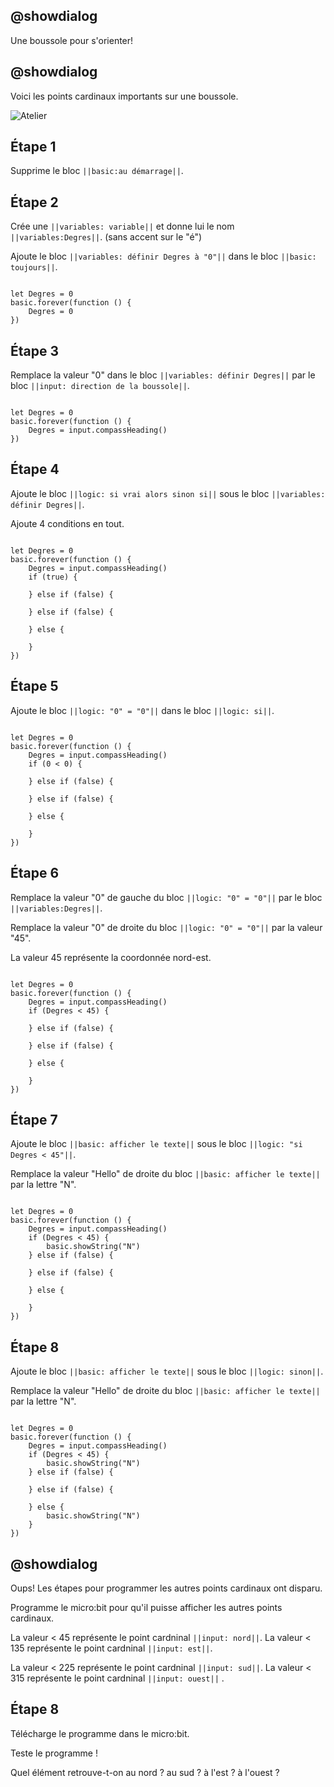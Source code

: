 ## @showdialog

Une boussole pour s'orienter!

## @showdialog

Voici les points cardinaux importants sur une boussole.

![Atelier](https://cdn.sanity.io/images/ajwvhvgo/production/c1ba4627f246bc638f48cd51afb80342fd1db540-2019x1878.png?w=653&q=80&fit=max&auto=format)

## Étape 1

Supprime le bloc ``||basic:au démarrage||``.

## Étape 2

Crée une ``||variables: variable||`` et donne lui le nom ``||variables:Degres||``. (sans accent sur le "é")

Ajoute le bloc ``||variables: définir Degres à "0"||`` dans le bloc ``||basic: toujours||``.

```blocks

let Degres = 0
basic.forever(function () {
    Degres = 0
})

```

## Étape 3

Remplace la valeur "0" dans le bloc ``||variables: définir Degres||`` par le bloc ``||input: direction de la boussole||``.


```blocks

let Degres = 0
basic.forever(function () {
    Degres = input.compassHeading()
})

```

## Étape 4

Ajoute le bloc ``||logic: si vrai alors sinon si||`` sous le bloc ``||variables: définir Degres||``.

Ajoute 4 conditions en tout.

```blocks

let Degres = 0
basic.forever(function () {
    Degres = input.compassHeading()
    if (true) {
    	
    } else if (false) {
    	
    } else if (false) {
    	
    } else {
    	
    }
})

```

## Étape 5

Ajoute le bloc ``||logic: "0" = "0"||`` dans le bloc ``||logic: si||``.

```blocks

let Degres = 0
basic.forever(function () {
    Degres = input.compassHeading()
    if (0 < 0) {
    	
    } else if (false) {
    	
    } else if (false) {
    	
    } else {
    	
    }
})

```

## Étape 6

Remplace la valeur "0" de gauche du bloc ``||logic: "0" = "0"||`` par le bloc ``||variables:Degres||``.

Remplace la valeur "0" de droite du bloc ``||logic: "0" = "0"||`` par la valeur "45".

La valeur 45 représente la coordonnée nord-est.

```blocks

let Degres = 0
basic.forever(function () {
    Degres = input.compassHeading()
    if (Degres < 45) {
    	
    } else if (false) {
    	
    } else if (false) {
    	
    } else {
    	
    }
})

```

## Étape 7

Ajoute le bloc ``||basic: afficher le texte||`` sous le bloc ``||logic: "si Degres < 45"||``.

Remplace la valeur "Hello" de droite du bloc ``||basic: afficher le texte||`` par la lettre "N".

```blocks

let Degres = 0
basic.forever(function () {
    Degres = input.compassHeading()
    if (Degres < 45) {
        basic.showString("N")
    } else if (false) {
    	
    } else if (false) {
    	
    } else {
    	
    }
})

```

## Étape 8

Ajoute le bloc ``||basic: afficher le texte||`` sous le bloc ``||logic: sinon||``.

Remplace la valeur "Hello" de droite du bloc ``||basic: afficher le texte||`` par la lettre "N".

```blocks

let Degres = 0
basic.forever(function () {
    Degres = input.compassHeading()
    if (Degres < 45) {
        basic.showString("N")
    } else if (false) {
    	
    } else if (false) {
    	
    } else {
        basic.showString("N")
    }
})

```

## @showdialog

Oups! Les étapes pour programmer les autres points cardinaux ont disparu.

Programme le micro:bit pour qu'il puisse afficher les autres points cardinaux.

La valeur < 45 représente le point cardninal ``||input: nord||``. La valeur < 135 représente le point cardninal ``||input: est||``.

La valeur < 225 représente le point cardninal ``||input: sud||``. La valeur < 315 représente le point cardninal ``||input: ouest||`` .

## Étape 8

Télécharge le programme dans le micro:bit.

Teste le programme ! 

Quel élément retrouve-t-on au nord ? au sud ? à l'est ? à l'ouest ?